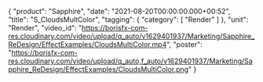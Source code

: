 {
   "product": "Sapphire",
   "date": "2021-08-20T00:00:00.000+00:52",  
   "title": "S_CloudsMultColor",
   "tagging": {
   "category": [
      "Render"
    ]
   },
   "unit": "Render",
   "video_id": "https://borisfx-com-res.cloudinary.com/video/upload/q_auto/v1629401937/Marketing/Sapphire_ReDesign/EffectExamples/CloudsMultiColor.mp4",
   "poster": "https://borisfx-com-res.cloudinary.com/video/upload/q_auto,f_auto/v1629401937/Marketing/Sapphire_ReDesign/EffectExamples/CloudsMultiColor.png"
}